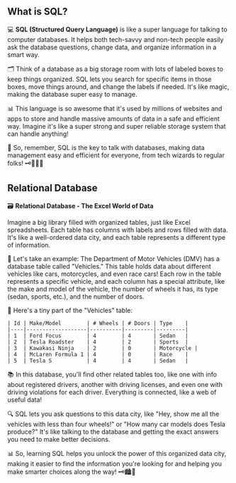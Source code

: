 
## What is SQL?

💻 **SQL (Structured Query Language)** is like a super language for talking to computer databases. It helps both tech-savvy and non-tech people easily ask the database questions, change data, and organize information in a smart way.

🗂️ Think of a database as a big storage room with lots of labeled boxes to keep things organized. SQL lets you search for specific items in those boxes, move things around, and change the labels if needed. It's like magic, making the database super easy to manage.

📊 This language is so awesome that it's used by millions of websites and apps to store and handle massive amounts of data in a safe and efficient way. Imagine it's like a super strong and super reliable storage system that can handle anything!

🌟 So, remember, SQL is the key to talk with databases, making data management easy and efficient for everyone, from tech wizards to regular folks! 🗝️🧙‍♂️🔮

## Relational Database

🗃️ **Relational Database - The Excel World of Data**

Imagine a big library filled with organized tables, just like Excel spreadsheets. Each table has columns with labels and rows filled with data. It's like a well-ordered data city, and each table represents a different type of information.

🚗 Let's take an example: The Department of Motor Vehicles (DMV) has a database table called "Vehicles." This table holds data about different vehicles like cars, motorcycles, and even race cars! Each row in the table represents a specific vehicle, and each column has a special attribute, like the make and model of the vehicle, the number of wheels it has, its type (sedan, sports, etc.), and the number of doors.

📝 Here's a tiny part of the "Vehicles" table:
```
| Id | Make/Model        | # Wheels | # Doors | Type    |
|----|-------------------|----------|---------|---------|
| 1  | Ford Focus        | 4        | 4       | Sedan   |
| 2  | Tesla Roadster    | 4        | 2       | Sports  |
| 3  | Kawakasi Ninja    | 2        | 0       | Motorcycle |
| 4  | McLaren Formula 1 | 4        | 0       | Race    |
| 5  | Tesla S           | 4        | 4       | Sedan   |
```

📚 In this database, you'll find other related tables too, like one with info about registered drivers, another with driving licenses, and even one with driving violations for each driver. Everything is connected, like a web of useful data!

🔍 SQL lets you ask questions to this data city, like "Hey, show me all the vehicles with less than four wheels!" or "How many car models does Tesla produce?" It's like talking to the database and getting the exact answers you need to make better decisions.

📊 So, learning SQL helps you unlock the power of this organized data city, making it easier to find the information you're looking for and helping you make smarter choices along the way! 🗝️🏙️🔎

